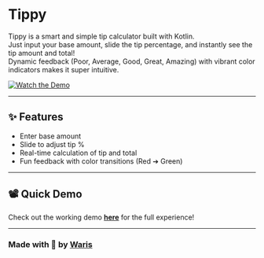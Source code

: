 # Tippy

Tippy is a smart and simple tip calculator built with Kotlin.  
Just input your base amount, slide the tip percentage, and instantly see the tip amount and total!  
Dynamic feedback (Poor, Average, Good, Great, Amazing) with vibrant color indicators makes it super intuitive.

[![Watch the Demo](https://img.shields.io/badge/Watch-Demo-ff69b4?style=for-the-badge)](https://github.com/waris-ali-git/Tippy-Kotlin)

---

## ✨ Features
- Enter base amount
- Slide to adjust tip %
- Real-time calculation of tip and total
- Fun feedback with color transitions (Red ➔ Green)

---

## 📽️ Quick Demo
Check out the working demo [**here**](https://github.com/waris-ali-git/Tippy-Kotlin) for the full experience!

---

### Made with 💖 by [Waris](https://github.com/waris-ali-git)
